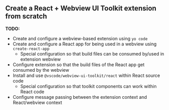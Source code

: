 ## Create a React + Webview UI Toolkit extension from scratch

**TODO:**

- Create and configure a webview-based extension using `yo code`
- Create and configure a React app for being used in a webview using `create-react-app`
  - Special configuration so that build files can be consumed by/used in extension webview
- Configure extension so that the build files of the React app get consumed by the webview
- Install and use `@vscode/webview-ui-toolkit/react` within React source code
  - Special configuration so that toolkit components can work within React code
- Configure message passing between the extension context and React/webview context
